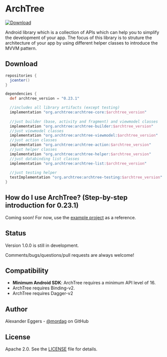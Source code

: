 ArchTree
=====

[![Download](https://api.bintray.com/packages/mordag/android/archtree-core/images/download.svg) ](https://bintray.com/mordag/android/archtree-core/_latestVersion)

Android library which is a collection of APIs which can help you to simplify the development of your app. The focus of this library is to struture the architecture of your app by using different helper classes to introduce the MVVM pattern.

Download
--------
```gradle
repositories {
  jcenter()
}

dependencies {
  def archtree_version = "0.23.1"

  //includes all library artifacts (except testing)
  implementation "org.archtree:archtree-core:$archtree_version"
  
  //just builder (base, activity and fragment) and viewmodel classes
  implementation "org.archtree:archtree-builder:$archtree_version"
  //just viewmodel classes
  implementation "org.archtree:archtree-viewmodel:$archtree_version"
  //just action classes
  implementation "org.archtree:archtree-action:$archtree_version"
  //just helper classes
  implementation "org.archtree:archtree-helper:$archtree_version"
  //just databinding list classes
  implementation "org.archtree:archtree-list:$archtree_version"
  
  //just testing helper
  testImplementation "org.archtree:archtree-testing:$archtree_version"
}
```

How do I use ArchTree? (Step-by-step introduction for 0.23.1)
-------------------
Coming soon! For now, use the [example project][3] as a reference.

Status
------
Version 1.0.0 is still in development.

Comments/bugs/questions/pull requests are always welcome!

Compatibility
-------------

 * **Minimum Android SDK**: ArchTree requires a minimum API level of 16.
 * ArchTree requires Binding-v2.
 * ArchTree requires Dagger-v2

Author
------
Alexander Eggers - [@mordag][2] on GitHub

License
-------
Apache 2.0. See the [LICENSE][1] file for details.


[1]: https://github.com/Mordag/archtree/blob/master/LICENSE
[2]: https://github.com/Mordag
[3]: https://github.com/Mordag/archtree/tree/master/examples
